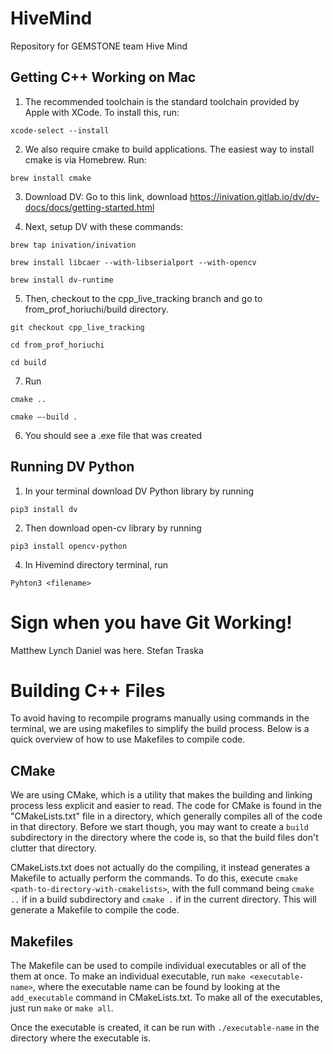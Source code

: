 # HiveMind
Repository for GEMSTONE team Hive Mind

## Getting C++ Working on Mac

1. The recommended toolchain is the standard toolchain provided by Apple with XCode. To install this, run:
```
xcode-select --install
```

2. We also require cmake to build applications. The easiest way to install cmake is via Homebrew. Run:
```
brew install cmake
```

3. Download DV: 
Go to this link, download
https://inivation.gitlab.io/dv/dv-docs/docs/getting-started.html

4. Next, setup DV with these commands:
```
brew tap inivation/inivation

brew install libcaer --with-libserialport --with-opencv

brew install dv-runtime
```


5. Then, checkout to the cpp_live_tracking branch and go to from_prof_horiuchi/build directory.
```
git checkout cpp_live_tracking

cd from_prof_horiuchi

cd build
```
7. Run
```
cmake ..

cmake —-build .
```

6. You should see a .exe file that was created

## Running DV Python
1. In your terminal download DV Python library by running
```
pip3 install dv
```
2. Then download open-cv library by running
```
pip3 install opencv-python
```
4. In Hivemind directory terminal, run
```
Pyhton3 <filename>
```


# Sign when you have Git Working!
Matthew Lynch
Daniel was here.
Stefan Traska

# Building C++ Files

To avoid having to recompile programs manually using commands in the terminal, we are using makefiles to simplify the build process. Below is a quick overview of how to use Makefiles to compile code.

## CMake

We are using CMake, which is a utility that makes the building and linking process less explicit and easier to read. The code for CMake is found in the "CMakeLists.txt" file in a directory, which generally compiles all of the code in that directory. Before we start though, you may want to create a `build` subdirectory in the directory where the code is, so that the build files don't clutter that directory. 

CMakeLists.txt does not actually do the compiling, it instead generates a Makefile to actually perform the commands. To do this, execute `cmake <path-to-directory-with-cmakelists>`, with the full command being `cmake ..` if in a build subdirectory and `cmake .` if in the current directory. This will generate a Makefile to compile the code. 

## Makefiles

The Makefile can be used to compile individual executables or all of the them at once. To make an individual executable, run `make <executable-name>`, where the executable name can be found by looking at the `add_executable` command in CMakeLists.txt. To make all of the executables, just run `make` or `make all`. 

Once the executable is created, it can be run with `./executable-name` in the directory where the executable is. 

